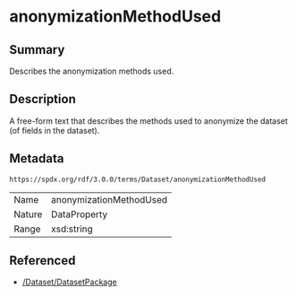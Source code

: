 <!-- Automatically generated by spec-parser v2.1.0 on 2024-06-17T10:36:57.838737+00:00 -->
<!-- SPDX-License-Identifier: Community-Spec-1.0 -->

# anonymizationMethodUsed

## Summary

Describes the anonymization methods used.


## Description

A free-form text that describes the methods used to anonymize the dataset (of fields in the dataset).


## Metadata

`https://spdx.org/rdf/3.0.0/terms/Dataset/anonymizationMethodUsed`


| | |
|---|---|
| Name | anonymizationMethodUsed |
| Nature | DataProperty |
| Range | xsd:string |




## Referenced

- [/Dataset/DatasetPackage](../../Dataset/Classes/DatasetPackage.md)

